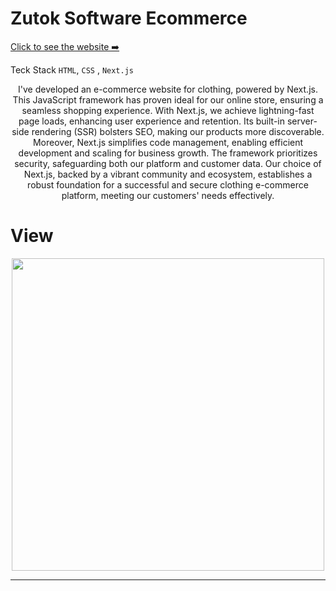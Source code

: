 # Zutok Software Ecommerce

 <a href="https://ecommercezutok.vercel.app/" > Click to see the website ➡️</a>

Teck Stack `HTML`,  `CSS` , `Next.js`

<p  align="center" >
I've developed an e-commerce website for clothing, powered by Next.js. This JavaScript framework has proven ideal for our online store, ensuring a seamless shopping experience. With Next.js, we achieve lightning-fast page loads, enhancing user experience and retention. Its built-in server-side rendering (SSR) bolsters SEO, making our products more discoverable. Moreover, Next.js simplifies code management, enabling efficient development and scaling for business growth. The framework prioritizes security, safeguarding both our platform and customer data. Our choice of Next.js, backed by a vibrant community and ecosystem, establishes a robust foundation for a successful and secure clothing e-commerce platform, meeting our customers' needs effectively.</p>

# View

<div align="center" >
<img width="500px"  src="https://github.com/mdfaizan973/ZT_C/assets/106812942/b9314bbb-512c-47a5-80f4-0ac2f99ba289" />
</div>

<hr/>
